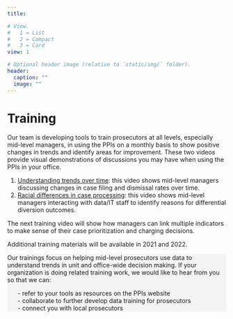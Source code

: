```yaml
---
title:

# View.
#   1 = List
#   2 = Compact
#   3 = Card
view: 1

# Optional header image (relative to `static/img/` folder).
header: 
  caption: ""
  image: ""
---
```


# Training

Our team is developing tools to train prosecutors at all levels, especially mid-level managers, in using the PPIs on a monthly basis to show positive changes in trends and identify areas for improvement.
These two videos provide visual demonstrations of discussions you may have when using the PPIs in your office.

1.	[Understanding trends over time](www.google.com): this video shows mid-level managers discussing changes in case filing and dismissal rates over time.
2.	[Racial differences in case processing](www.google.com): this video shows mid-level managers interacting with data/IT staff to identify reasons for differential diversion outcomes.

The next training video will show how managers can link multiple indicators to make sense of their case prioritization and charging decisions. 

Additional training materials will be available in 2021 and 2022.



<div  style="background-color:rgba(244, 244, 244, 1);"> Our trainings focus on helping mid-level prosecutors use data to understand trends in unit and office-wide decision making.
  If your organization is doing related training work, we would like to hear from you so that we can:
  <ul style="list-style: none;">
    <li> - refer to your tools as resources on the PPIs website </li>
    <li> - collaborate to further develop data training for prosecutors </li>
    <li> - connect you with local prosecutors </li>
    </ul>
</div>
